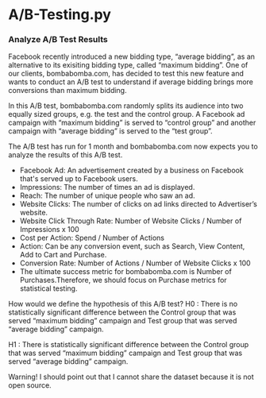 # A/B-Testing.py
### Analyze A/B Test Results

Facebook recently introduced a new bidding type, “average bidding”, as an alternative to its exisiting bidding type, called “maximum bidding”. One of our clients, bombabomba.com, has decided to test this new feature and wants to conduct an A/B test to understand if average bidding brings more conversions than maximum bidding.

In this A/B test, bombabomba.com randomly splits its audience into two equally sized groups, e.g. the test and the control group. A Facebook ad campaign with “maximum bidding” is served to “control group” and another campaign with “average bidding” is served to the “test group”.

The A/B test has run for 1 month and bombabomba.com now expects you to analyze the results of this A/B test.

* Facebook Ad: An advertisement created by a business on Facebook that's served up to Facebook users.
* Impressions: The number of times an ad is displayed.
* Reach: The number of unique people who saw an ad.
* Website Clicks: The number of clicks on ad links directed to Advertiser’s website.
* Website Click Through Rate: Number of Website Clicks / Number of Impressions x 100
* Cost per Action: Spend / Number of Actions
* Action: Can be any conversion event, such as Search, View Content, Add to Cart and Purchase.
* Conversion Rate: Number of Actions / Number of Website Clicks x 100
* The ultimate success metric for bombabomba.com is Number of Purchases.Therefore, we should focus on Purchase metrics for statistical testing.

How would we define the hypothesis of this A/B test?
H0 : There is no statistically significant difference between the Control group that was served “maximum bidding” campaign and Test group that was served “average bidding” campaign.

H1 : There is statistically significant difference between the Control group that was served “maximum bidding” campaign and Test group that was served “average bidding” campaign.

Warning!
I should point out that I cannot share the dataset because it is not open source.
